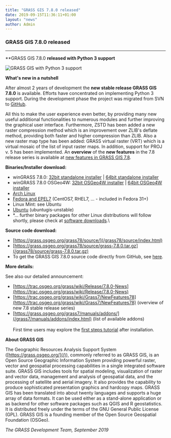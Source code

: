 ```yaml
---
title: "GRASS GIS 7.8.0 released"
date: 2019-09-15T11:36:11+01:00
layout: "news"
author: Admin
---
```


### GRASS GIS 7.8.0 released

------------------------------------------------------------------------

**GRASS GIS 7.8.0 **released with Python 3 support**

![GRASS GIS with Python 3 support](/images/news/grass78_python3_logos.png)

**What's new in a nutshell**

After almost 2 years of development the **new stable release GRASS GIS
7.8.0** is available. Efforts have  concentrated on
implementing Python 3 support. During the development phase the project
was migrated from SVN to [GitHub](https://github.com/OSGeo/grass).

All this to make the user experience even better, by providing many new
useful additional functionalities to numerous modules and further
improving the graphical user interface. Furthermore, ZSTD has been added
a new raster compression method which is an improvement over ZLIB's
deflate method, providing both faster and higher compression than ZLIB.
Also a new raster map type has been added: GRASS virtual raster (VRT)
which is a virtual mosaic of the list of input raster maps. In addition,
support for PROJ v. 5 has been implemented. An **overview** of the **new
features** in the 7.8 release series is available at [new features in
GRASS GIS 7.8](https://trac.osgeo.org/grass/wiki/Grass7/NewFeatures78).

**Binaries/Installer download:**

-   winGRASS 7.8.0: [32bit standalone installer](/grass78/binary/mswindows/native/x86/WinGRASS-7.8.0-1-Setup-x86.html)
    \| [64bit standalone installer](/grass78/binary/mswindows/native/x86_64/WinGRASS-7.8.0-1-Setup-x86_64.exe)
-   winGRASS 7.8.0 OSGeo4W: [32bit OSGeo4W installer](http://download.osgeo.org/osgeo4w/osgeo4w-setup-x86.exe)
    \| [64bit OSGeo4W installer](http://download.osgeo.org/osgeo4w/osgeo4w-setup-x86_64.exe)
-   [Arch Linux](https://aur.archlinux.org/packages/grass)
-   [Fedora and EPEL7](https://copr.fedorainfracloud.org/coprs/neteler/grass78/)
    (CentOS7, RHEL7, \... - included in Fedora 31+)
-   Linux Mint: see Ubuntu
-   [Ubuntu](https://launchpad.net/~ubuntugis/+archive/ubuntu/ubuntugis-unstable)
    (ubuntugis-unstable)
-   *\... further binary packages for other Linux distributions will
    follow shortly, please check at [software downloads](/download/software/index.html#g78x).\

**Source code download:**

-   [https://grass.osgeo.org/grass78/source/](/grass78/source/index.html)
-   [https://grass.osgeo.org/grass78/source/grass-7.8.0.tar.gz](/grass78/source/grass-7.8.0.tar.gz)
-   To get the GRASS GIS 7.8.0 source code directly from GitHub, see
    [here](https://github.com/OSGeo/grass/releases/tag/7.8.0).

**More details:**

See also our detailed announcement:

-   [https://trac.osgeo.org/grass/wiki/Release/7.8.0-News](https://trac.osgeo.org/grass/wiki/Release/7.8.0-News)
-   [https://trac.osgeo.org/grass/wiki/Grass7/NewFeatures78](https://trac.osgeo.org/grass/wiki/Grass7/NewFeatures78) (overview of new 7.8 stable release series)
-   [https://grass.osgeo.org/grass7/manuals/addons/](/grass7/manuals/addons/index.html) (list of available addons)\
\
First time users may explore the [first steps tutorial](/documentation/first-time-users/index.html) after
installation.


**About GRASS GIS**

The Geographic Resources Analysis Support System
([https://grass.osgeo.org/](/)), commonly referred
to as GRASS GIS, is an Open Source Geographic Information System
providing powerful raster, vector and geospatial processing capabilities
in a single integrated software suite. GRASS GIS includes tools for
spatial modeling, visualization of raster and vector data, management
and analysis of geospatial data, and the processing of satellite and
aerial imagery. It also provides the capability to produce sophisticated
presentation graphics and hardcopy maps. GRASS GIS has been translated
into about twenty languages and supports a huge array of data formats.
It can be used either as a stand-alone application or as backend for
other software packages such as QGIS and R geostatistics. It is
distributed freely under the terms of the GNU General Public License
(GPL). GRASS GIS is a founding member of the Open Source Geospatial
Foundation (OSGeo).

*The GRASS Development Team, September 2019*
